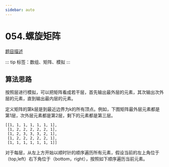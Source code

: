 ```yaml
---
sidebar: auto
---
```


# 054.螺旋矩阵
[题目描述](https://leetcode.cn/problems/spiral-matrix/)

::: tip
标签：数组、矩阵、模拟
:::

## 算法思路

按照层进行模拟，可以把矩阵看成若干层，首先输出最外层的元素，其次输出次外层的元素，直到输出最内层的元素。

定义矩阵的第k层是到最近边界为k的所有顶点。例如，下图矩阵最外层元素都是第1层，次外层元素都是第2层，剩下的元素都是第三层。

```
[[1, 1, 1, 1, 1, 1, 1],
 [1, 2, 2, 2, 2, 2, 1],
 [1, 2, 3, 3, 3, 2, 1],
 [1, 2, 2, 2, 2, 2, 1],
 [1, 1, 1, 1, 1, 1, 1]]
```

对于每层，从左上方开始以顺时针的顺序遍历所有元素，假设当前的左上角位于（top,left）右下角位于（bottom，right），按照如下顺序遍历当前元素。

